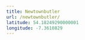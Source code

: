 ```yaml
---
title: Newtownbutler
url: /newtownbutler/
latitude: 54.18249290000001
longitude: -7.3610829
---
```


